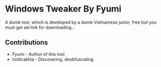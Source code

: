 # Windows Tweaker By Fyumi

A dumb tool, which is developed by a dumb Vietnamese junior, free but you must get ad-link for downloading...

## Contributions
- Fyumi - Author of this tool
- toidicakhia - Discovering, deobfuscating
